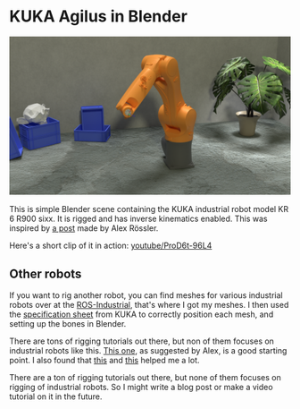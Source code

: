 # KUKA Agilus in Blender

<img src="fancy.png" alt="KUKA Agilus KR6 R900 sixx" width="700">


This is simple Blender scene containing the KUKA industrial robot model KR 6 R900 sixx. It is rigged and has inverse kinematics enabled.
This was inspired by [a post](https://machinekoder.com/animating-industrial-robots-with-blender/) made by Alex Rössler.

Here's a short clip of it in action: [youtube/ProD6t-96L4](https://www.youtube.com/watch?v=ProD6t-96L4)

## Other robots 
If you want to rig another robot, you can find meshes for various industrial robots over at the [ROS-Industrial](https://github.com/ros-industrial), that's where I got my meshes.
I then used the [specification sheet](https://www.kuka.com/-/media/kuka-downloads/imported/6b77eecacfe542d3b736af377562ecaa/0000205456_en.pdf) from KUKA to correctly position each mesh, and setting up the bones in Blender. 

There are tons of rigging tutorials out there, but non of them focuses on industrial robots like this.
[This one](https://www.youtube.com/watch?v=eF4CuIX40XE), as suggested by Alex, is a good starting point. I also found that [this](https://www.youtube.com/watch?v=1-5ZR45y9RM) and [this](https://www.youtube.com/watch?v=S-2v_CKmVE8) helped me a lot.

There are a ton of rigging tutorials out there, but none of them focuses on rigging of industrial robots. So I might write a blog post or make a video tutorial on it in the future.




